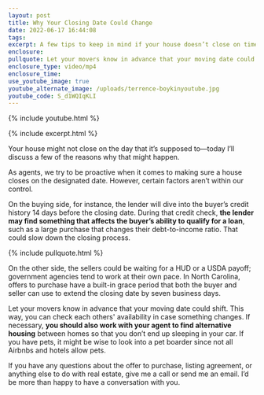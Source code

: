 ```yaml
---
layout: post
title: Why Your Closing Date Could Change
date: 2022-06-17 16:44:08
tags:
excerpt: A few tips to keep in mind if your house doesn’t close on time.
enclosure:
pullquote: Let your movers know in advance that your moving date could shift.
enclosure_type: video/mp4
enclosure_time:
use_youtube_image: true
youtube_alternate_image: /uploads/terrence-boykinyoutube.jpg
youtube_code: S_d1WQIqKLI
---
```

{% include youtube.html %}

{% include excerpt.html %}

Your house might not close on the day that it’s supposed to—today I’ll discuss a few of the reasons why that might happen.

As agents, we try to be proactive when it comes to making sure a house closes on the designated date. However, certain factors aren’t within our control.

On the buying side, for instance, the lender will dive into the buyer’s credit history 14 days before the closing date. During that credit check, **the lender may find something that affects the buyer’s ability to qualify for a loan**, such as a large purchase that changes their debt-to-income ratio. That could slow down the closing process.

{% include pullquote.html %}

On the other side, the sellers could be waiting for a HUD or a USDA payoff; government agencies tend to work at their own pace. In North Carolina, offers to purchase have a built-in grace period that both the buyer and seller can use to extend the closing date by seven business days.

Let your movers know in advance that your moving date could shift. This way, you can check each others' availability in case something changes. If necessary, **you should also work with your agent to find alternative housing** between homes so that you don’t end up sleeping in your car. If you have pets, it might be wise to look into a pet boarder since not all Airbnbs and hotels allow pets.

If you have any questions about the offer to purchase, listing agreement, or anything else to do with real estate, give me a call or send me an email. I’d be more than happy to have a conversation with you.
